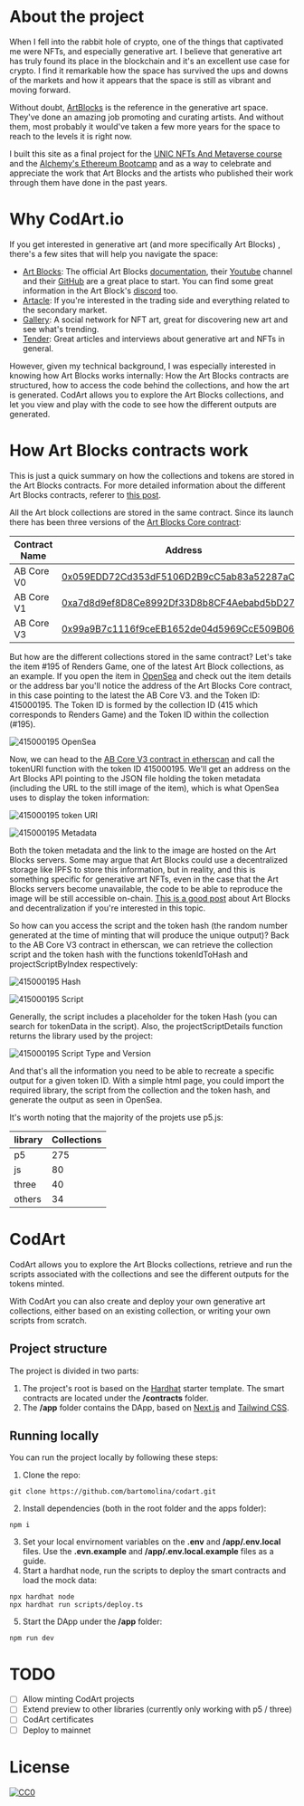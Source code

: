# About the project

When I fell into the rabbit hole of crypto, one of the things that captivated me were NFTs, and especially generative art. I believe that generative art has truly found its place in the blockchain and it's an excellent use case for crypto. I find it remarkable how the space has survived the ups and downs of the markets and how it appears that the space is still as vibrant and moving forward.

Without doubt, [ArtBlocks](https://www.artblocks.io/) is the reference in the generative art space. They've done an amazing job promoting and curating artists. And without them, most probably it would've taken a few more years for the space to reach to the levels it is right now.

I built this site as a final project for the [UNIC NFTs And Metaverse course](https://www.unic.ac.cy/openmetaverse/mooc-nfts-metaverse/) and the [Alchemy's Ethereum Bootcamp](https://university.alchemy.com/) and as a way to celebrate and appreciate the work that Art Blocks and the artists who published their work through them have done in the past years.

# Why CodArt.io

If you get interested in generative art (and more specifically Art Blocks) , there's a few sites that will help you navigate the space:

- [Art Blocks](https://www.artblocks.io/): The official Art Blocks [documentation](https://docs.artblocks.io/), their [Youtube](https://www.youtube.com/channel/UCJ3do9nWP6qaJkcbxZaJZ4w) channel and their [GitHub](https://github.com/ArtBlocks) are a great place to start. You can find some great information in the Art Block's [discord](https://t.co/NyvH1S1yvM) too.
- [Artacle](https://artacle.io/): If you're interested in the trading side and everything related to the secondary market.
- [Gallery](https://gallery.so/): A social network for NFT art, great for discovering new art and see what's trending.
- [Tender](https://tender.art/): Great articles and interviews about generative art and NFTs in general.

However, given my technical background, I was especially interested in knowing how Art Blocks works internally: How the Art Blocks contracts are structured, how to access the code behind the collections, and how the art is generated. CodArt allows you to explore the Art Blocks collections, and let you view and play with the code to see how the different outputs are generated.

# How Art Blocks contracts work

This is just a quick summary on how the collections and tokens are stored in the Art Blocks contracts. For more detailed information about the different Art Blocks contracts, referer to [this post](https://betterprogramming.pub/why-art-blocks-uses-javascript-in-its-smart-contract-e252ceb4cf93).

All the Art block collections are stored in the same contract. Since its launch there has been three versions of the [Art Blocks Core contract](https://github.com/ArtBlocks/artblocks-contracts#deployed-contract-details):

| Contract Name | Address                                    | Collections |
|---------------|--------------------------------------------|-------------|
| AB Core V0    | [0x059EDD72Cd353dF5106D2B9cC5ab83a52287aC3a](https://etherscan.io/address/0x059EDD72Cd353dF5106D2B9cC5ab83a52287aC3a) | 0-2         |
| AB Core V1    | [0xa7d8d9ef8D8Ce8992Df33D8b8CF4Aebabd5bD270](https://etherscan.io/address/0xa7d8d9ef8d8ce8992df33d8b8cf4aebabd5bd270) | 3-373       |
| AB Core V3    | [0x99a9B7c1116f9ceEB1652de04d5969CcE509B069](https://etherscan.io/address/0x99a9B7c1116f9ceEB1652de04d5969CcE509B069) | 374-Current |

But how are the different collections stored in the same contract? Let's take the item #195 of Renders Game, one of the latest Art Block collections, as an example. If you open the item in [OpenSea](https://opensea.io/assets/ethereum/0x99a9b7c1116f9ceeb1652de04d5969cce509b069/415000195) and check out the item details or the address bar you'll notice the address of the Art Blocks Core contract, in this case pointing to the latest the AB Core V3. and the Token ID: 415000195. The Token ID is formed by the collection ID (415 which corresponds to Renders Game) and the Token ID within the collection (#195).

![415000195 OpenSea](https://www.codart.io/415000195-OpenSea.png)

Now, we can head to the [AB Core V3 contract in etherscan](https://etherscan.io/address/0x99a9B7c1116f9ceEB1652de04d5969CcE509B069#readContract) and call the tokenURI function with the token ID 415000195. We'll get an address on the Art Blocks API pointing to the JSON file holding the token metadata (including the URL to the still image of the item), which is what OpenSea uses to display the token information:

![415000195 token URI](https://www.codart.io/415000195-tokenURI.png)

![415000195 Metadata](https://www.codart.io/415000195-Metadata.png)

Both the token metadata and the link to the image are hosted on the Art Blocks servers. Some may argue that Art Blocks could use a decentralized storage like IPFS to store this information, but in reality, and this is something specific for generative art NFTs, even in the case that the Art Blocks servers become unavailable, the code to be able to reproduce the image will be still accessible on-chain. [This is a good post](https://medium.com/the-link-art-blocks/how-on-chain-is-art-blocks-5ccd553dd370) about Art Blocks and decentralization if you're interested in this topic.

So how can you access the script and the token hash (the random number generated at the time of minting that will produce the unique output)? Back to the AB Core V3 contract in etherscan, we can retrieve the collection script and the token hash with the functions tokenIdToHash and projectScriptByIndex respectively:

![415000195 Hash](https://www.codart.io/415000195-hash.png)

![415000195 Script](https://www.codart.io/415000195-script.png)

Generally, the script includes a placeholder for the token Hash (you can search for tokenData in the script). Also, the projectScriptDetails function returns the library used by the project:

![415000195 Script Type and Version](https://www.codart.io/415000195-scripttype.png)

And that's all the information you need to be able to recreate a specific output for a given token ID. With a simple html page, you could import the required library, the script from the collection and the token hash, and generate the output as seen in OpenSea.

It's worth noting that the majority of the projets use p5.js:

| library | Collections |
|---------|-------------|
| p5      | 275         |
| js      | 80          |
| three   | 40          |
| others  | 34          |

# CodArt

CodArt allows you to explore the Art Blocks collections, retrieve and run the scripts associated with the collections and see the different outputs for the tokens minted.

With CodArt you can also create and deploy your own generative art collections, either based on an existing collection, or writing your own scripts from scratch.

## Project structure

The project is divided in two parts:

1. The project's root is based on the [Hardhat](https://hardhat.org/) starter template. The smart contracts are located under the **/contracts** folder.
2. The **/app** folder contains the DApp, based on [Next.js](https://nextjs.org/) and [Tailwind CSS](https://tailwindcss.com/).

## Running locally

You can run the project locally by following these steps:

1. Clone the repo:
```
git clone https://github.com/bartomolina/codart.git
```
2. Install dependencies (both in the root folder and the apps folder):
```
npm i
```
3. Set your local envirnoment variables on the **.env** and **/app/.env.local** files. Use the **.evn.example** and **/app/.env.local.example** files as a guide.
4. Start a hardhat node, run the scripts to deploy the smart contracts and load the mock data:
```
npx hardhat node
npx hardhat run scripts/deploy.ts
```
5. Start the DApp under the **/app** folder:
```
npm run dev
```

# TODO

- [ ] Allow minting CodArt projects
- [ ] Extend preview to other libraries (currently only working with p5 / three)
- [ ] CodArt certificates
- [ ] Deploy to mainnet

# License

[![CC0](https://mirrors.creativecommons.org/presskit/buttons/88x31/svg/cc-zero.svg)](https://creativecommons.org/publicdomain/zero/1.0/)